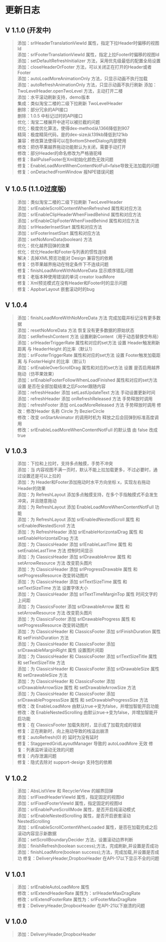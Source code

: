 # 更新日志

## V 1.1.0 (开发中)
>添加：srlHeaderTranslationViewId 属性，指定下拉Header时偏移的视图Id  
>添加：srlFooterTranslationViewId 属性，指定上拉Footer时偏移的视图Id  
>添加：setDefaultRefreshInitializer 方法，采用优先级最低的配置全局设置  
>添加：closeHeaderOrFooter 方法，可以关闭正在打开的Header或者Footer  
>添加：autoLoadMoreAnimationOnly 方法，只显示动画不执行加载  
>添加：autoRefreshAnimationOnly 方法，只显示动画不执行刷新
>添加：TwoLevelHeader.openTwoLevel 方法，主动打开二楼  
>添加：水平滚动刷新支持，demo版本  
>集成：类似淘宝二楼的二级下拉刷新 TwoLevelHeader  
>删除：部分冗余的API接口  
>删除：1.0.5 中标记过时的API接口  
>优化：淘宝二楼展开中途可以被拦截的问题  
>优化：极度优化算法，使得dex-method从1366降低到907  
>精简：极度精简代码，是的dex-size从139kb降低到121kb  
>兼容：修改算法使得可以在BottomSheetDialog内部使用  
>修改：把仿苹果越界拖动功能默认为关闭，需要手动打开  
>修改：部分Header的命名修改为严格骆驼峰  
>修复：BallPulseFooter在Xml初始化颜色无效问题  
>修复：EnableLoadMoreWhenContentNotFull=false导致无法加载的问题  
>修复：onDetachedFromWindow 报NPE错误问题  

## V 1.0.5 (1.1.0过度版)
>添加：类似淘宝二楼的二级下拉刷新 TwoLevelHeader  
>添加：srlEnableScrollContentWhenRefreshed 属性和对应方法  
>添加：srlEnableClipHeaderWhenFixedBehind  属性和对应方法  
>添加：srlEnableClipFooterWhenFixedBehind  属性和对应方法  
>添加：srlHeaderInsetStart 属性和对应方法  
>添加：srlFooterInsetStart 属性和对应方法  
>添加：setNoMoreData(boolean) 方法  
>优化：优化越界回弹的效果  
>优化：优化Header和Footer与列表的惯性连续  
>解决：去掉XML预览功能对 Design 兼容包的依赖  
>修复：仿苹果越界拖动在特定条件下不连续问题  
>修复：finishLoadMoreWithNoMoreData 显示顺序错乱问题  
>修复：老版本种使用错误的单词 creator loadMore  
>修复：Xml预览模式在没有Header和Footer时的显示问题  
>修复：AppbarLayout 嵌套滚动时的bug  

## V 1.0.4
>添加：finishLoadMoreWithNoMoreData 方法 完成加载并标记没有更多数据  
>添加：resetNoMoreData 方法 恢复没有更多数据的原始状态  
>添加：setRefreshContent 方法 设置刷新Content（用于动态替换空布局）  
>添加：srlHeaderTriggerRate 属性和对应的set方法 设置 Header触发刷新距离 与 HeaderHeight 的比率（默认1）  
>添加：srlFooterTriggerRate 属性和对应的set方法 设置 Footer触发加载距离 与 FooterHeight 的比率（默认1）  
>添加：srlEnableOverScrollDrag 属性和对应的set方法 设置 是否启用越界拖动（仿苹果效果）  
>添加：srlEnableFooterFollowWhenLoadFinished 属性和对应的set方法 设置 是否在全部加载结束之后Footer跟随内容  
>添加：refreshHeader 添加 setLastUpdateText 方法 手动设置更新时间  
>添加：refreshHeader 添加 onRefreshReleased 方法 手势释放时调用  
>添加：refreshFooter 添加 onLoadMoreReleased 方法 手势释放时调用
>修改：修改Header 名称 Circle 为 BezierCircle  
>修改：改变 onStartAnimator 的调用时机为 释放之后会回弹到标准高度调用  
>修改：srlEnableLoadMoreWhenContentNotFull 的默认值 由 false 改成 true  


## V 1.0.3
>添加：下拉和上拉时，支持多点触摸，手势不冲突  
>添加：当 内容视图不满一页时，默认不能上拉加载更多，不过必要时，通过设置还是可以上拉的  
>添加：为 Header和Footer添加拖动时水平方向坐标 x，实现左右拖动Header的效果  
>添加：为 RefreshLayout 添加多点触摸支持，在多个手指触摸式不会发生冲突，并且随意拖动  
>添加：为 RefreshLayout 添加 EnableLoadMoreWhenContentNotFull 功能  
>添加：为 RefreshLayout 添加 srlEnabledNestedScroll 属性 和 srlEnabledNestedScroll 方法  
>添加：为 RefreshHeader 添加 srlEnableHorizontalDrag 属性 和 setEnableHorizontalDrag 方法  
>添加：为 ClassicsHeader 添加 srlEnableLastTime 属性 和 setEnableLastTime 方法 控制时间显示  
>添加：为 ClassicsHeader 添加 srlDrawableArrow 属性 和 setArrowResource 方法 改变箭头图片  
>添加：为 ClassicsHeader 添加 srlProgressDrawable 属性 和 setProgressResource 改变转动图片  
>添加：为 ClassicsHeader 添加 srlTextSizeTime 属性 和 setTextSizeTime 方法 设置字体大小  
>添加：为 ClassicsHeader 添加 srlTextTimeMarginTop 属性 时间文字的上间距  
>添加：为 ClassicsFooter 添加 srlDrawableArrow 属性 和 setArrowResource 方法 改变箭头图片  
>添加：为 ClassicsFooter 添加 srlDrawableProgress 属性 和 setProgressResource 改变转动图片  
>添加：为 ClassicsHeader 和 ClassicsFooter 添加 srlFinishDuration 属性 和 setFinishDuration 方法  
>添加：为 ClassicsHeader 和 ClassicsFooter 添加 srlDrawableMarginRight 属性 设置图片间距  
>添加：为 ClassicsHeader 和 ClassicsFooter 添加 srlTextSizeTitle 属性 和 setTextSizeTitle 方法  
>添加：为 ClassicsHeader 和 ClassicsFooter 添加 srlDrawableSize 属性 和 setDrawableSize 方法  
>添加：为 ClassicsHeader 和 ClassicsFooter 添加 srlDrawableArrowSize 属性 和 setDrawableArrowSize 方法  
>添加：为 ClassicsHeader 和 ClassicsFooter 添加 srlDrawableProgressSize 属性 和 setDrawableProgressSize 方法  
>修改：改 EnableLoadMore 由默认true->变为false，并增加智能开启功能  
>修改：改 EnableNestedScrolling 由默认true->变为false，并增加智能开启功能  
>修复：在 ClassicsFooter 加载失败时，显示成了加载完成的错误  
>修复：正在刷新时，向上拖动导致的栈溢出崩溃  
>修复：autoRefresh(0) 的 延时为没有延时  
>修复：StaggeredGridLayoutManager 导致的 autoLoadMore 无效
>修复：列表监听滚动无效的问题  
>修复：内存泄漏问题  
>修复：隐式去除对 support-design 支持包的依赖  

## V 1.0.2
>添加：AbsListView 和 RecyclerView 的越界回弹  
>添加：srlFixedHeaderViewId 属性，指定固定的视图Id  
>添加：srlFixedFooterViewId 属性，指定固定的视图Id  
>添加：srlEnablePureScrollMode 属性，是否开启纯滚动模式  
>添加：srlEnableNestedScrolling 属性，是否开启嵌套滚动NestedScrolling  
>添加：srlEnableScrollContentWhenLoaded 属性，是否在加载完成之后滚动内容显示新数据  
>添加：setScrollBoundaryDecider 方法，设置滚动边界判断  
>添加：finishRefresh(boolean success);方法，完成刷新,并设置是否成功  
>添加：finishLoadMore(boolean success);方法，完成加载,并设置是否成功
>修复：DeliveryHeader,DropboxHeader 在API-17以下显示不全的问题  

## V 1.0.1
>添加：srlEnableAutoLoadMore 属性  
>修改：srlExtendHeaderRate 属性为：srlHeaderMaxDragRate  
>修改：srlExtendFooterRate 属性为：srlFooterMaxDragRate  
>修复：DeliveryHeader,DropboxHeader 在API-21以下崩溃的问题  

## V 1.0.0
>添加：DeliveryHeader,DropboxHeader  
